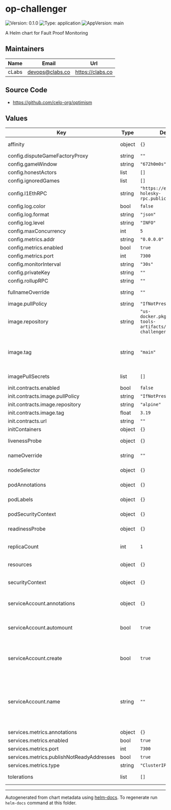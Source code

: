 # op-challenger

![Version: 0.1.0](https://img.shields.io/badge/Version-0.1.0-informational?style=flat-square) ![Type: application](https://img.shields.io/badge/Type-application-informational?style=flat-square) ![AppVersion: main](https://img.shields.io/badge/AppVersion-main-informational?style=flat-square)

A Helm chart for Fault Proof Monitoring

## Maintainers

| Name | Email | Url |
| ---- | ------ | --- |
| cLabs | <devops@clabs.co> | <https://clabs.co> |

## Source Code

* <https://github.com/celo-org/optimism>

## Values

| Key | Type | Default | Description |
|-----|------|---------|-------------|
| affinity | object | `{}` | Kubernetes pod affinity |
| config.disputeGameFactoryProxy | string | `""` |  |
| config.gameWindow | string | `"672h0m0s"` |  |
| config.honestActors | list | `[]` |  |
| config.ignoredGames | list | `[]` |  |
| config.l1EthRPC | string | `"https://ethereum-holesky-rpc.publicnode.com"` |  |
| config.log.color | bool | `false` |  |
| config.log.format | string | `"json"` |  |
| config.log.level | string | `"INFO"` |  |
| config.maxConcurrency | int | `5` |  |
| config.metrics.addr | string | `"0.0.0.0"` |  |
| config.metrics.enabled | bool | `true` |  |
| config.metrics.port | int | `7300` |  |
| config.monitorInterval | string | `"30s"` |  |
| config.privateKey | string | `""` |  |
| config.rollupRPC | string | `""` |  |
| fullnameOverride | string | `""` | Chart full name override |
| image.pullPolicy | string | `"IfNotPresent"` | Image pullpolicy |
| image.repository | string | `"us-docker.pkg.dev/oplabs-tools-artifacts/images/op-challenger"` | Image repository |
| image.tag | string | `"main"` | Image tag Overrides the image tag whose default is the chart appVersion. |
| imagePullSecrets | list | `[]` | Image pull secrets |
| init.contracts.enabled | bool | `false` |  |
| init.contracts.image.pullPolicy | string | `"IfNotPresent"` |  |
| init.contracts.image.repository | string | `"alpine"` |  |
| init.contracts.image.tag | float | `3.19` |  |
| init.contracts.url | string | `""` |  |
| initContainers | object | `{}` |  |
| livenessProbe | object | `{}` | Liveness probe configuration |
| nameOverride | string | `""` | Chart name override |
| nodeSelector | object | `{}` | Kubernetes node selector |
| podAnnotations | object | `{}` | Custom pod annotations |
| podLabels | object | `{}` | Custom pod labels |
| podSecurityContext | object | `{}` | Custom pod security context |
| readinessProbe | object | `{}` | Readiness probe configuration |
| replicaCount | int | `1` | Number of deployment replicas |
| resources | object | `{}` | Container resources |
| securityContext | object | `{}` | Custom container security context |
| serviceAccount.annotations | object | `{}` | Annotations to add to the service account |
| serviceAccount.automount | bool | `true` | Automatically mount a ServiceAccount's API credentials? |
| serviceAccount.create | bool | `true` | Specifies whether a service account should be created |
| serviceAccount.name | string | `""` | The name of the service account to use. If not set and create is true, a name is generated using the fullname template |
| services.metrics.annotations | object | `{}` |  |
| services.metrics.enabled | bool | `true` |  |
| services.metrics.port | int | `7300` |  |
| services.metrics.publishNotReadyAddresses | bool | `true` |  |
| services.metrics.type | string | `"ClusterIP"` |  |
| tolerations | list | `[]` | Kubernetes tolerations |

----------------------------------------------
Autogenerated from chart metadata using [helm-docs](https://github.com/norwoodj/helm-docs). To regenerate run `helm-docs` command at this folder.
